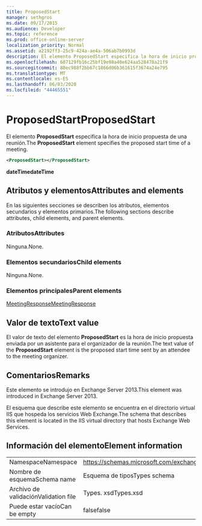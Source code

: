 ```yaml
---
title: ProposedStart
manager: sethgros
ms.date: 09/17/2015
ms.audience: Developer
ms.topic: reference
ms.prod: office-online-server
localization_priority: Normal
ms.assetid: a2192ff3-25c9-424a-ae4a-506ab7b0993d
description: El elemento ProposedStart especifica la hora de inicio propuesta de una reunión.
ms.openlocfilehash: 607129fb16c25bf19e98a40e624aa528478a21f9
ms.sourcegitcommit: 88ec988f2bb67c1866d06b361615f3674a24e795
ms.translationtype: MT
ms.contentlocale: es-ES
ms.lasthandoff: 06/03/2020
ms.locfileid: "44465551"
---
```

# <a name="proposedstart"></a><span data-ttu-id="6a656-103">ProposedStart</span><span class="sxs-lookup"><span data-stu-id="6a656-103">ProposedStart</span></span>

<span data-ttu-id="6a656-104">El elemento **ProposedStart** especifica la hora de inicio propuesta de una reunión.</span><span class="sxs-lookup"><span data-stu-id="6a656-104">The **ProposedStart** element specifies the proposed start time of a meeting.</span></span> 
  
```XML
<ProposedStart></ProposedStart>
```

 <span data-ttu-id="6a656-105">**dateTime**</span><span class="sxs-lookup"><span data-stu-id="6a656-105">**dateTime**</span></span>
## <a name="attributes-and-elements"></a><span data-ttu-id="6a656-106">Atributos y elementos</span><span class="sxs-lookup"><span data-stu-id="6a656-106">Attributes and elements</span></span>

<span data-ttu-id="6a656-107">En las siguientes secciones se describen los atributos, elementos secundarios y elementos primarios.</span><span class="sxs-lookup"><span data-stu-id="6a656-107">The following sections describe attributes, child elements, and parent elements.</span></span>
  
### <a name="attributes"></a><span data-ttu-id="6a656-108">Atributos</span><span class="sxs-lookup"><span data-stu-id="6a656-108">Attributes</span></span>

<span data-ttu-id="6a656-109">Ninguna.</span><span class="sxs-lookup"><span data-stu-id="6a656-109">None.</span></span>
  
### <a name="child-elements"></a><span data-ttu-id="6a656-110">Elementos secundarios</span><span class="sxs-lookup"><span data-stu-id="6a656-110">Child elements</span></span>

<span data-ttu-id="6a656-111">Ninguna.</span><span class="sxs-lookup"><span data-stu-id="6a656-111">None.</span></span>
  
### <a name="parent-elements"></a><span data-ttu-id="6a656-112">Elementos principales</span><span class="sxs-lookup"><span data-stu-id="6a656-112">Parent elements</span></span>

[<span data-ttu-id="6a656-113">MeetingResponse</span><span class="sxs-lookup"><span data-stu-id="6a656-113">MeetingResponse</span></span>](meetingresponse.md)
  
## <a name="text-value"></a><span data-ttu-id="6a656-114">Valor de texto</span><span class="sxs-lookup"><span data-stu-id="6a656-114">Text value</span></span>

<span data-ttu-id="6a656-115">El valor de texto del elemento **ProposedStart** es la hora de inicio propuesta enviada por un asistente para el organizador de la reunión.</span><span class="sxs-lookup"><span data-stu-id="6a656-115">The text value of the **ProposedStart** element is the proposed start time sent by an attendee to the meeting organizer.</span></span> 
  
## <a name="remarks"></a><span data-ttu-id="6a656-116">Comentarios</span><span class="sxs-lookup"><span data-stu-id="6a656-116">Remarks</span></span>

<span data-ttu-id="6a656-117">Este elemento se introdujo en Exchange Server 2013.</span><span class="sxs-lookup"><span data-stu-id="6a656-117">This element was introduced in Exchange Server 2013.</span></span>
  
<span data-ttu-id="6a656-118">El esquema que describe este elemento se encuentra en el directorio virtual IIS que hospeda los servicios Web Exchange.</span><span class="sxs-lookup"><span data-stu-id="6a656-118">The schema that describes this element is located in the IIS virtual directory that hosts Exchange Web Services.</span></span>
  
## <a name="element-information"></a><span data-ttu-id="6a656-119">Información del elemento</span><span class="sxs-lookup"><span data-stu-id="6a656-119">Element information</span></span>

|||
|:-----|:-----|
|<span data-ttu-id="6a656-120">Namespace</span><span class="sxs-lookup"><span data-stu-id="6a656-120">Namespace</span></span>  <br/> |https://schemas.microsoft.com/exchange/services/2006/types  <br/> |
|<span data-ttu-id="6a656-121">Nombre de esquema</span><span class="sxs-lookup"><span data-stu-id="6a656-121">Schema name</span></span>  <br/> |<span data-ttu-id="6a656-122">Esquema de tipos</span><span class="sxs-lookup"><span data-stu-id="6a656-122">Types schema</span></span>  <br/> |
|<span data-ttu-id="6a656-123">Archivo de validación</span><span class="sxs-lookup"><span data-stu-id="6a656-123">Validation file</span></span>  <br/> |<span data-ttu-id="6a656-124">Types. xsd</span><span class="sxs-lookup"><span data-stu-id="6a656-124">Types.xsd</span></span>  <br/> |
|<span data-ttu-id="6a656-125">Puede estar vacío</span><span class="sxs-lookup"><span data-stu-id="6a656-125">Can be empty</span></span>  <br/> |<span data-ttu-id="6a656-126">false</span><span class="sxs-lookup"><span data-stu-id="6a656-126">false</span></span>  <br/> |
   

